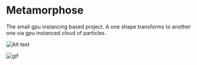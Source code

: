 # Metamorphose
The small gpu instancing based project. A one shape transforms to another one via gpu instanced cloud of particles. 

![Alt text](https://monosnap.com/image/9LvKG6YEWF4aQuWtKBJoiUOIeLN8GA)

![gif](https://github.com/neitron/Metamorphose/blob/master/Readme/E1E5YSb%20-%20Imgur.gif)
